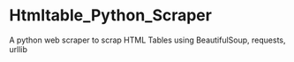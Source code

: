 # Htmltable_Python_Scraper
A python web scraper to scrap HTML Tables using BeautifulSoup, requests, urllib
